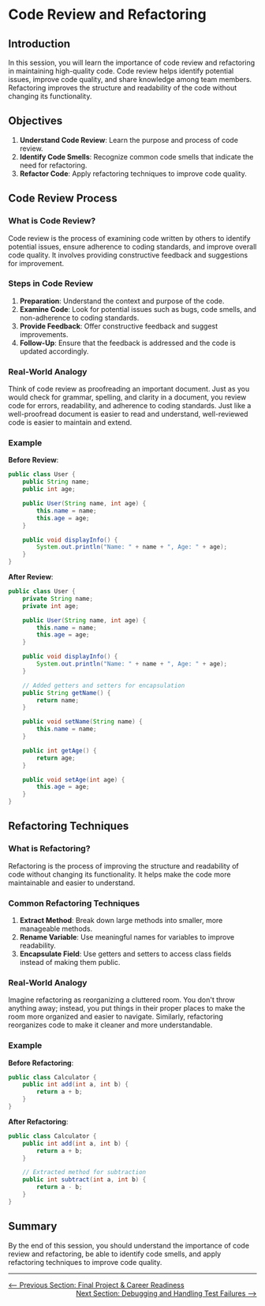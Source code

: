 # Code Review and Refactoring

## Introduction

In this session, you will learn the importance of code review and refactoring in maintaining high-quality code. Code review helps identify potential issues, improve code quality, and share knowledge among team members. Refactoring improves the structure and readability of the code without changing its functionality.

## Objectives

1. **Understand Code Review**: Learn the purpose and process of code review.
2. **Identify Code Smells**: Recognize common code smells that indicate the need for refactoring.
3. **Refactor Code**: Apply refactoring techniques to improve code quality.

## Code Review Process

### What is Code Review?

Code review is the process of examining code written by others to identify potential issues, ensure adherence to coding standards, and improve overall code quality. It involves providing constructive feedback and suggestions for improvement.

### Steps in Code Review

1. **Preparation**: Understand the context and purpose of the code.
2. **Examine Code**: Look for potential issues such as bugs, code smells, and non-adherence to coding standards.
3. **Provide Feedback**: Offer constructive feedback and suggest improvements.
4. **Follow-Up**: Ensure that the feedback is addressed and the code is updated accordingly.

### Real-World Analogy

Think of code review as proofreading an important document. Just as you would check for grammar, spelling, and clarity in a document, you review code for errors, readability, and adherence to coding standards. Just like a well-proofread document is easier to read and understand, well-reviewed code is easier to maintain and extend.

### Example

**Before Review**:
```java
public class User {
    public String name;
    public int age;

    public User(String name, int age) {
        this.name = name;
        this.age = age;
    }

    public void displayInfo() {
        System.out.println("Name: " + name + ", Age: " + age);
    }
}
```

**After Review**:
```java
public class User {
    private String name;
    private int age;

    public User(String name, int age) {
        this.name = name;
        this.age = age;
    }

    public void displayInfo() {
        System.out.println("Name: " + name + ", Age: " + age);
    }

    // Added getters and setters for encapsulation
    public String getName() {
        return name;
    }

    public void setName(String name) {
        this.name = name;
    }

    public int getAge() {
        return age;
    }

    public void setAge(int age) {
        this.age = age;
    }
}
```

## Refactoring Techniques

### What is Refactoring?

Refactoring is the process of improving the structure and readability of code without changing its functionality. It helps make the code more maintainable and easier to understand.

### Common Refactoring Techniques

1. **Extract Method**: Break down large methods into smaller, more manageable methods.
2. **Rename Variable**: Use meaningful names for variables to improve readability.
3. **Encapsulate Field**: Use getters and setters to access class fields instead of making them public.

### Real-World Analogy

Imagine refactoring as reorganizing a cluttered room. You don't throw anything away; instead, you put things in their proper places to make the room more organized and easier to navigate. Similarly, refactoring reorganizes code to make it cleaner and more understandable.

### Example

**Before Refactoring**:
```java
public class Calculator {
    public int add(int a, int b) {
        return a + b;
    }
}
```

**After Refactoring**:
```java
public class Calculator {
    public int add(int a, int b) {
        return a + b;
    }

    // Extracted method for subtraction
    public int subtract(int a, int b) {
        return a - b;
    }
}
```

## Summary

By the end of this session, you should understand the importance of code review and refactoring, be able to identify code smells, and apply refactoring techniques to improve code quality.

---

<div style="width: 100%">
<a href='index.md'><-- Previous Section: Final Project & Career Readiness</a>
<div align="right"><a href='debugging-and-handling-test-failures.md'> Next Section: Debugging and Handling Test Failures --></a></div>
</div>
